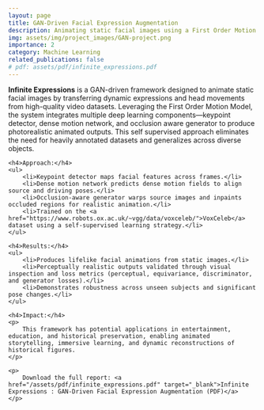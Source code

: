 ```yaml
---
layout: page
title: GAN-Driven Facial Expression Augmentation
description: Animating static facial images using a First Order Motion GAN model for photorealistic facial expression augmentation.
img: assets/img/project_images/GAN-project.png
importance: 2
category: Machine Learning
related_publications: false
# pdf: assets/pdf/infinite_expressions.pdf
---
```


<div class="mt-4">
    <p>
        <strong>Infinite Expressions</strong> is a GAN-driven framework designed to animate static facial images by transferring dynamic expressions and head movements from high-quality video datasets. Leveraging the First Order Motion Model, the system integrates multiple deep learning components—keypoint detector, dense motion network, and occlusion aware generator to produce photorealistic animated outputs. This self supervised approach eliminates the need for heavily annotated datasets and generalizes across diverse objects.
    </p>

    <h4>Approach:</h4>
    <ul>
        <li>Keypoint detector maps facial features across frames.</li>
        <li>Dense motion network predicts dense motion fields to align source and driving poses.</li>
        <li>Occlusion-aware generator warps source images and inpaints occluded regions for realistic animation.</li>
        <li>Trained on the <a href="https://www.robots.ox.ac.uk/~vgg/data/voxceleb/">VoxCeleb</a> dataset using a self-supervised learning strategy.</li>
    </ul>

    <h4>Results:</h4>
    <ul>
        <li>Produces lifelike facial animations from static images.</li>
        <li>Perceptually realistic outputs validated through visual inspection and loss metrics (perceptual, equivariance, discriminator, and generator losses).</li>
        <li>Demonstrates robustness across unseen subjects and significant pose changes.</li>
    </ul>

    <h4>Impact:</h4>
    <p>
        This framework has potential applications in entertainment, education, and historical preservation, enabling animated storytelling, immersive learning, and dynamic reconstructions of historical figures.
    </p>

    <p>
        Download the full report: <a href="/assets/pdf/infinite_expressions.pdf" target="_blank">Infinite Expressions : GAN-Driven Facial Expression Augmentation (PDF)</a>
    </p>
</div>